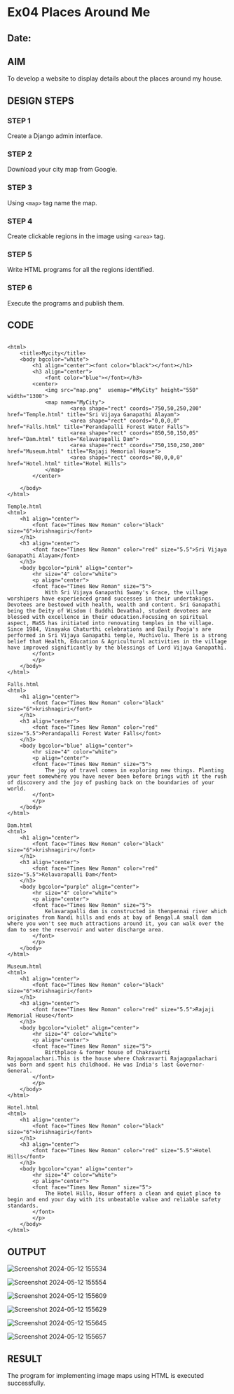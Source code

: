 # Ex04 Places Around Me
## Date: 

## AIM
To develop a website to display details about the places around my house.

## DESIGN STEPS

### STEP 1
Create a Django admin interface.

### STEP 2
Download your city map from Google.

### STEP 3
Using ```<map>``` tag name the map.

### STEP 4
Create clickable regions in the image using ```<area>``` tag.

### STEP 5
Write HTML programs for all the regions identified.

### STEP 6
Execute the programs and publish them.

## CODE

```

<html>
    <title>Mycity</title>
    <body bgcolor="white">
        <h1 align="center"><font color="black"></font></h1>
        <h3 align="center">
            <font color="blue"></font></h3>
        <center>
            <img src="map.png"  usemap="#MyCity" height="550" width="1300">
            <map name="MyCity">
                    <area shape="rect" coords="750,50,250,200" href="Temple.html" title="Sri Vijaya Ganapathi Alayam">     
                    <area shape="rect" coords="0,0,0,0" href="Falls.html" title="Perandapalli Forest Water Falls">
                    <area shape="rect" coords="850,50,150,05" href="Dam.html" title="Kelavarapalli Dam">
                    <area shape="rect" coords="750,150,250,200" href="Museum.html" title="Rajaji Memorial House">
                    <area shape="rect" coords="80,0,0,0" href="Hotel.html" title="Hotel Hills">
            </map>
        </center>

    </body>
</html>

Temple.html
<html>
    <h1 align="center">
        <font face="Times New Roman" color="black" size="6">krishnagiri</font>
    </h1>
    <h3 align="center">
        <font face="Times New Roman" color="red" size="5.5">Sri Vijaya Ganapathi Alayam</font>
    </h3>
    <body bgcolor="pink" align="center">
        <hr size="4" color="white">
        <p align="center">
        <font face="Times New Roman" size="5">
            With Sri Vijaya Ganapathi Swamy's Grace, the village worshipers have experienced grand successes in their undertakings. Devotees are bestowed with health, wealth and content. Sri Ganapathi being the Deity of Wisdom ( Buddhi Devatha), student devotees are blessed with excellence in their education.Focusing on spiritual aspect, MaSS has initiated into renovating temples in the village. Since 1984, Vinayaka Chaturthi celebrations and Daily Pooja's are performed in Sri Vijaya Ganapathi temple, Muchivolu. There is a strong belief that Health, Education & Agricultural activities in the village have improved significantly by the blessings of Lord Vijaya Ganapathi.
        </font>
        </p>
    </body>
</html>

Falls.html
<html>
    <h1 align="center">
        <font face="Times New Roman" color="black" size="6">krishnagiri</font>
    </h1>
    <h3 align="center">
        <font face="Times New Roman" color="red" size="5.5">Perandapalli Forest Water Falls</font>
    </h3>
    <body bgcolor="blue" align="center">
        <hr size="4" color="white">
        <p align="center">
        <font face="Times New Roman" size="5">
            The joy of travel comes in exploring new things. Planting your feet somewhere you have never been before brings with it the rush of discovery and the joy of pushing back on the boundaries of your world.
        </font>
        </p>
    </body>
</html>

Dam.html
<html>
    <h1 align="center">
        <font face="Times New Roman" color="black" size="6">krishnagirir</font>
    </h1>
    <h3 align="center">
        <font face="Times New Roman" color="red" size="5.5">Kelavarapalli Dam</font>
    </h3>
    <body bgcolor="purple" align="center">
        <hr size="4" color="white">
        <p align="center">
        <font face="Times New Roman" size="5">
            Kelavarapalli dam is constructed in thenpennai river which originates from Nandi hills and ends at bay of Bengal.A small dam where you won't see much attractions around it, you can walk over the dam to see the reservoir and water discharge area.
        </font>
        </p>
    </body>
</html>

Museum.html
<html>
    <h1 align="center">
        <font face="Times New Roman" color="black" size="6">Krishnagiri</font>
    </h1>
    <h3 align="center">
        <font face="Times New Roman" color="red" size="5.5">Rajaji Memorial House</font>
    </h3>
    <body bgcolor="violet" align="center">
        <hr size="4" color="white">
        <p align="center">
        <font face="Times New Roman" size="5">
            Birthplace & former house of Chakravarti Rajagopalachari.This is the house where Chakravarti Rajagopalachari was born and spent his childhood. He was India's last Governor-General.
        </font>
        </p>
    </body>
</html>

Hotel.html
<html>
    <h1 align="center">
        <font face="Times New Roman" color="black" size="6">krishnagiri</font>
    </h1>
    <h3 align="center">
        <font face="Times New Roman" color="red" size="5.5">Hotel Hills</font>
    </h3>
    <body bgcolor="cyan" align="center">
        <hr size="4" color="white">
        <p align="center">
        <font face="Times New Roman" size="5">
            The Hotel Hills, Hosur offers a clean and quiet place to begin and end your day with its unbeatable value and reliable safety standards.
        </font>
        </p>
    </body>
</html>

```

## OUTPUT

![Screenshot 2024-05-12 155534](https://github.com/swetha23013979/NearMe/assets/153823422/8f3350dd-d366-4ac4-8a83-11c20a90c183)

![Screenshot 2024-05-12 155554](https://github.com/swetha23013979/NearMe/assets/153823422/1029b8c3-6365-45c8-87cf-b0cc2615c3ff)


![Screenshot 2024-05-12 155609](https://github.com/swetha23013979/NearMe/assets/153823422/111bb30c-644e-4831-b11d-71d79a655341)

![Screenshot 2024-05-12 155629](https://github.com/swetha23013979/NearMe/assets/153823422/f053f8c5-76c6-4a1d-989e-14527ca98372)

![Screenshot 2024-05-12 155645](https://github.com/swetha23013979/NearMe/assets/153823422/8208dc60-7e30-417e-badf-d9d2b4097b63)


![Screenshot 2024-05-12 155657](https://github.com/swetha23013979/NearMe/assets/153823422/d36be835-85aa-4fdd-96d5-cb11f3cb31ee)


## RESULT
The program for implementing image maps using HTML is executed successfully.
